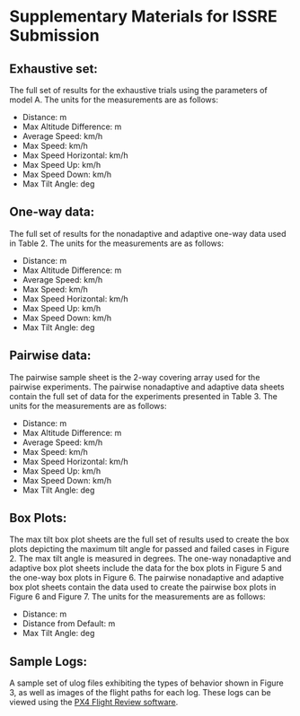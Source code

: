 # Supplementary Materials for ISSRE Submission

## Exhaustive set: 
The full set of results for the exhaustive trials using the parameters of model A. 
The units for the measurements are as follows: 
- Distance: m
- Max Altitude Difference: m
- Average Speed: km/h
- Max Speed: km/h
- Max Speed Horizontal: km/h
- Max Speed Up: km/h
- Max Speed Down: km/h
- Max Tilt Angle: deg

## One-way data: 
The full set of results for the nonadaptive and adaptive one-way data used in Table 2. 
The units for the measurements are as follows: 
- Distance: m
- Max Altitude Difference: m
- Average Speed: km/h
- Max Speed: km/h
- Max Speed Horizontal: km/h
- Max Speed Up: km/h
- Max Speed Down: km/h
- Max Tilt Angle: deg

## Pairwise data: 
The pairwise sample sheet is the 2-way covering array used for the pairwise experiments. 
The pairwise nonadaptive and adaptive data sheets contain the full set of data for the experiments presented in Table 3. 
The units for the measurements are as follows: 
- Distance: m
- Max Altitude Difference: m
- Average Speed: km/h
- Max Speed: km/h
- Max Speed Horizontal: km/h
- Max Speed Up: km/h
- Max Speed Down: km/h
- Max Tilt Angle: deg

## Box Plots: 
The max tilt box plot sheets are the full set of results used to create the box plots depicting the maximum tilt angle for passed and failed cases in Figure 2. The max tilt angle is measured in degrees. 
The one-way nonadaptive and adaptive box plot sheets include the data for the box plots in Figure 5 and the one-way box plots in Figure 6. 
The pairwise nonadaptive and adaptive box plot sheets contain the data used to create the pairwise box plots in Figure 6 and Figure 7. 
The units for the measurements are as follows:
- Distance: m
- Distance from Default: m
- Max Tilt Angle: deg

## Sample Logs: 
A sample set of ulog files exhibiting the types of behavior shown in Figure 3, as well as images of the flight paths for each log. These logs can be viewed using the [PX4 Flight Review software](https://review.px4.io/upload). 
